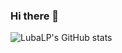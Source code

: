 ### Hi there 👋

![LubaLP's GitHub stats](https://github-readme-stats.vercel.app/api?username=lubalp&count_private=true&show_icons=true&theme=dark)
<!--
**LubaLP/LubaLP** is a ✨ _special_ ✨ repository because its `README.md` (this file) appears on your GitHub profile.

Here are some ideas to get you started:

- 🔭 I’m currently working on ...
- 🌱 I’m currently learning ...
- 👯 I’m looking to collaborate on ...
- 🤔 I’m looking for help with ...
- 💬 Ask me about ...
- 📫 How to reach me: ...
- 😄 Pronouns: ...
- ⚡ Fun fact: ...
-->
